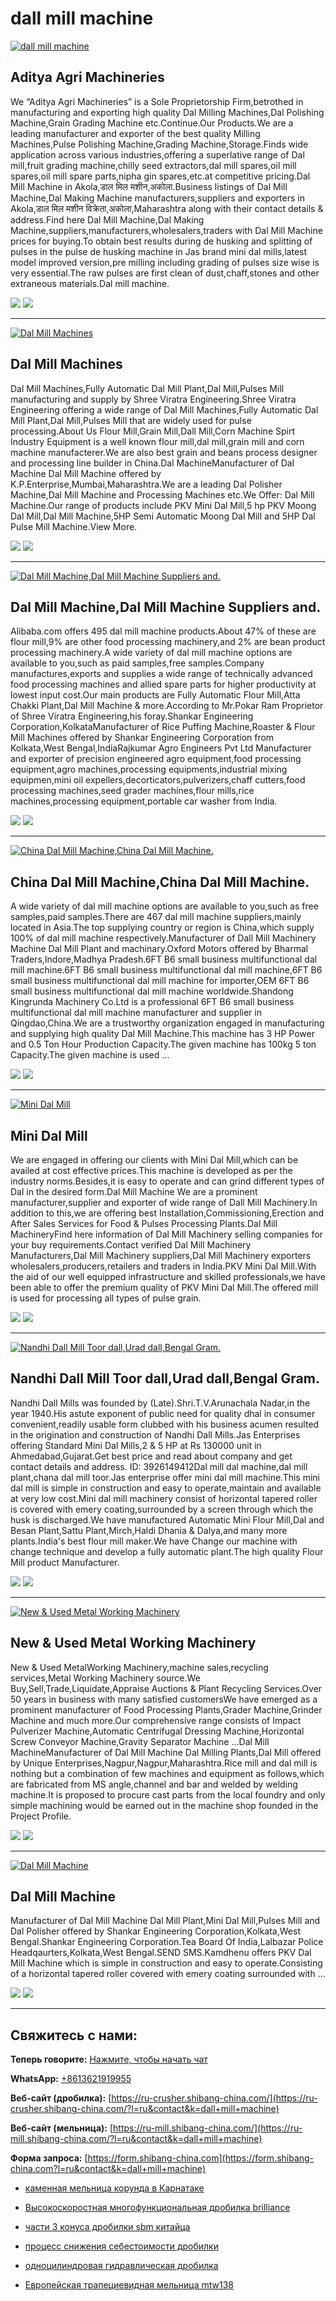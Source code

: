 # dall mill machine

<a href="https://swt.shibang-china.com/?l=ru&img&k=dall+mill+machine" target="_blank">![dall mill machine](http://static.shibang-china.com/all-800x300/748.jpg)</a>

## Aditya Agri Machineries
We “Aditya Agri Machineries” is a Sole Proprietorship Firm,betrothed in manufacturing and exporting high quality Dal Milling Machines,Dal Polishing Machine,Grain Grading Machine etc.Continue.Our Products.We are a leading manufacturer and exporter of the best quality Milling Machines,Pulse Polishing Machine,Grading Machine,Storage.Finds wide application across various industries,offering a superlative range of Dal mill,fruit grading machine,chilly seed extractors,dal mill spares,oil mill spares,oil mill spare parts,nipha gin spares,etc.at competitive pricing.Dal Mill Machine in Akola,डाल मिल मशीन,अकोला.Business listings of Dal Mill Machine,Dal Making Machine manufacturers,suppliers and exporters in Akola,डाल मिल मशीन विक्रेता,अकोला,Maharashtra along with their contact details &amp; address.Find here Dal Mill Machine,Dal Making Machine,suppliers,manufacturers,wholesalers,traders with Dal Mill Machine prices for buying.To obtain best results during de husking and splitting of pulses in the pulse de husking machine in Jas brand mini dal mills,latest model improved version,pre milling including grading of pulses size wise is very essential.The raw pulses are first clean of dust,chaff,stones and other extraneous materials.Dal mill machine.


<a href="https://whatsapp.shibangsoft.com/WhatsApp.php" target="_blank" title="WhatsApp">![](http://static.shibang-china.com/icon/whatsapp.png)</a> <a href="https://swt.shibang-china.com/?l=ru&icon&k=dall+mill+machine" target="_blank">![](http://static.shibang-china.com/icon/chat-ru.png)</a>

---

<a href="https://swt.shibang-china.com/?l=ru&img&k=dall+mill+machine" target="_blank">![Dal Mill Machines](http://static.shibang-china.com/all-800x300/63.jpg)</a>

## Dal Mill Machines
Dal Mill Machines,Fully Automatic Dal Mill Plant,Dal Mill,Pulses Mill manufacturing and supply by Shree Viratra Engineering.Shree Viratra Engineering offering a wide range of Dal Mill Machines,Fully Automatic Dal Mill Plant,Dal Mill,Pulses Mill that are widely used for pulse processing.About Us Flour Mill,Grain Mill,Dall Mill,Corn Machine Spirt Industry Equipment is a well known flour mill,dal mill,grain mill and corn machine manufacterer.We are also best grain and beans process designer and processing line builder in China.Dal MachineManufacturer of Dal Machine Dal Mill Machine offered by K.P.Enterprise,Mumbai,Maharashtra.We are a leading Dal Polisher Machine,Dal Mill Machine and Processing Machines etc.We Offer: Dal Mill Machine.Our range of products include PKV Mini Dal Mill,5 hp PKV Moong Dal Mill,Dal Mill Machine,5HP Semi Automatic Moong Dal Mill and 5HP Dal Pulse Mill Machine.View More.


<a href="https://whatsapp.shibangsoft.com/WhatsApp.php" target="_blank" title="WhatsApp">![](http://static.shibang-china.com/icon/whatsapp.png)</a> <a href="https://swt.shibang-china.com/?l=ru&icon&k=dall+mill+machine" target="_blank">![](http://static.shibang-china.com/icon/chat-ru.png)</a>

---

<a href="https://swt.shibang-china.com/?l=ru&img&k=dall+mill+machine" target="_blank">![Dal Mill Machine,Dal Mill Machine Suppliers and.](http://static.shibang-china.com/all-800x300/1228.jpg)</a>

## Dal Mill Machine,Dal Mill Machine Suppliers and.
Alibaba.com offers 495 dal mill machine products.About 47% of these are flour mill,9% are other food processing machinery,and 2% are bean product processing machinery.A wide variety of dal mill machine options are available to you,such as paid samples,free samples.Company manufactures,exports and supplies a wide range of technically advanced food processing machines and allied spare parts for higher productivity at lowest input cost.Our main products are Fully Automatic Flour Mill,Atta Chakki Plant,Dal Mill Machine &amp; more.According to Mr.Pokar Ram Proprietor of Shree Viratra Engineering,his foray.Shankar Engineering Corporation,KolkataManufacturer of Rice Puffing Machine,Roaster &amp; Flour Mill Machines offered by Shankar Engineering Corporation from Kolkata,West Bengal,IndiaRajkumar Agro Engineers Pvt Ltd Manufacturer and exporter of precision engineered agro equipment,food processing equipment,agro machines,processing equipments,industrial mixing equipmen,mini oil expellers,decorticators,pulverizers,chaff cutters,food processing machines,seed grader machines,flour mills,rice machines,processing equipment,portable car washer from India.


<a href="https://whatsapp.shibangsoft.com/WhatsApp.php" target="_blank" title="WhatsApp">![](http://static.shibang-china.com/icon/whatsapp.png)</a> <a href="https://swt.shibang-china.com/?l=ru&icon&k=dall+mill+machine" target="_blank">![](http://static.shibang-china.com/icon/chat-ru.png)</a>

---

<a href="https://swt.shibang-china.com/?l=ru&img&k=dall+mill+machine" target="_blank">![China Dal Mill Machine,China Dal Mill Machine.](http://static.shibang-china.com/all-800x300/1274.jpg)</a>

## China Dal Mill Machine,China Dal Mill Machine.
A wide variety of dal mill machine options are available to you,such as free samples,paid samples.There are 467 dal mill machine suppliers,mainly located in Asia.The top supplying country or region is China,which supply 100% of dal mill machine respectively.Manufacturer of Dall Mill Machinery Machine Dal Mill Plant and machinary.Oxford Motors offered by Bharmal Traders,Indore,Madhya Pradesh.6FT B6 small business multifunctional dal mill machine.6FT B6 small business multifunctional dal mill machine,6FT B6 small business multifunctional dal mill machine for importer,OEM 6FT B6 small business multifunctional dal mill machine worldwide.Shandong Kingrunda Machinery Co.Ltd is a professional 6FT B6 small business multifunctional dal mill machine manufacturer and supplier in Qingdao,China.We are a trustworthy organization engaged in manufacturing and supplying high quality Dal Mill Machine.This machine has 3 HP Power and 0.5 Ton Hour Production Capacity.The given machine has 100kg 5 ton Capacity.The given machine is used …


<a href="https://whatsapp.shibangsoft.com/WhatsApp.php" target="_blank" title="WhatsApp">![](http://static.shibang-china.com/icon/whatsapp.png)</a> <a href="https://swt.shibang-china.com/?l=ru&icon&k=dall+mill+machine" target="_blank">![](http://static.shibang-china.com/icon/chat-ru.png)</a>

---

<a href="https://swt.shibang-china.com/?l=ru&img&k=dall+mill+machine" target="_blank">![Mini Dal Mill](http://static.shibang-china.com/all-800x300/924.jpg)</a>

## Mini Dal Mill
We are engaged in offering our clients with Mini Dal Mill,which can be availed at cost effective prices.This machine is developed as per the industry norms.Besides,it is easy to operate and can grind different types of Dal in the desired form.Dal Mill Machine We are a prominent manufacturer,supplier and exporter of wide range of Dall Mill Machinery.In addition to this,we are offering best Installation,Commissioning,Erection and After Sales Services for Food &amp; Pulses Processing Plants.Dal Mill MachineryFind here information of Dal Mill Machinery selling companies for your buy requirements.Contact verified Dal Mill Machinery Manufacturers,Dal Mill Machinery suppliers,Dal Mill Machinery exporters wholesalers,producers,retailers and traders in India.PKV Mini Dal Mill.With the aid of our well equipped infrastructure and skilled professionals,we have been able to offer the premium quality of PKV Mini Dal Mill.The offered mill is used for processing all types of pulse grain.


<a href="https://whatsapp.shibangsoft.com/WhatsApp.php" target="_blank" title="WhatsApp">![](http://static.shibang-china.com/icon/whatsapp.png)</a> <a href="https://swt.shibang-china.com/?l=ru&icon&k=dall+mill+machine" target="_blank">![](http://static.shibang-china.com/icon/chat-ru.png)</a>

---

<a href="https://swt.shibang-china.com/?l=ru&img&k=dall+mill+machine" target="_blank">![Nandhi Dall Mill Toor dall,Urad dall,Bengal Gram.](http://static.shibang-china.com/all-800x300/167.jpg)</a>

## Nandhi Dall Mill Toor dall,Urad dall,Bengal Gram.
Nandhi Dall Mills was founded by (Late).Shri.T.V.Arunachala Nadar,in the year 1940.His astute exponent of public need for quality dhal in consumer convenient,readily usable form clubbed with his business acumen resulted in the origination and construction of Nandhi Dall Mills.Jas Enterprises offering Standard Mini Dal Mills,2 &amp; 5 HP at Rs 130000 unit in Ahmedabad,Gujarat.Get best price and read about company and get contact details and address. ID: 3926149412Dal mill dal machine,dal mill plant,chana dal mill toor.Jas enterprise offer mini dal mill machine.This mini dal mill is simple in construction and easy to operate,maintain and available at very low cost.Mini dal mill machinery consist of horizontal tapered roller is covered with emery coating,surrounded by a screen through which the husk is discharged.We have manufactured Automatic Mini Flour Mill,Dal and Besan Plant,Sattu Plant,Mirch,Haldi Dhania &amp; Dalya,and many more plants.India's best flour mill maker.We have Change our machine with change technique and develop a fully automatic plant.The high quality Flour Mill product Manufacturer.


<a href="https://whatsapp.shibangsoft.com/WhatsApp.php" target="_blank" title="WhatsApp">![](http://static.shibang-china.com/icon/whatsapp.png)</a> <a href="https://swt.shibang-china.com/?l=ru&icon&k=dall+mill+machine" target="_blank">![](http://static.shibang-china.com/icon/chat-ru.png)</a>

---

<a href="https://swt.shibang-china.com/?l=ru&img&k=dall+mill+machine" target="_blank">![New &amp; Used Metal Working Machinery](http://static.shibang-china.com/all-800x300/1297.jpg)</a>

## New &amp; Used Metal Working Machinery
New &amp; Used MetalWorking Machinery,machine sales,recycling services,Metal Working Machinery source.We Buy,Sell,Trade,Liquidate,Appraise Auctions &amp; Plant Recycling Services.Over 50 years in business with many satisfied customersWe have emerged as a prominent manufacturer of Food Processing Plants,Grader Machine,Grinder Machine and much more.Our comprehensive range consists of Impact Pulverizer Machine,Automatic Centrifugal Dressing Machine,Horizontal Screw Conveyor Machine,Gravity Separator Machine …Dal Mill MachineManufacturer of Dal Mill Machine Dal Milling Plants,Dal Mill offered by Unique Enterprises,Nagpur,Nagpur,Maharashtra.Rice mill and dal mill is nothing but a combination of few machines and equipment as follows,which are fabricated from MS angle,channel and bar and welded by welding machine.It is proposed to procure cast parts from the local foundry and only simple machining would be earned out in the machine shop founded in the Project Profile.


<a href="https://whatsapp.shibangsoft.com/WhatsApp.php" target="_blank" title="WhatsApp">![](http://static.shibang-china.com/icon/whatsapp.png)</a> <a href="https://swt.shibang-china.com/?l=ru&icon&k=dall+mill+machine" target="_blank">![](http://static.shibang-china.com/icon/chat-ru.png)</a>

---

<a href="https://swt.shibang-china.com/?l=ru&img&k=dall+mill+machine" target="_blank">![Dal Mill Machine](http://static.shibang-china.com/all-800x300/1491.jpg)</a>

## Dal Mill Machine
Manufacturer of Dal Mill Machine Dal Mill Plant,Mini Dal Mill,Pulses Mill and Dal Polisher offered by Shankar Engineering Corporation,Kolkata,West Bengal.Shankar Engineering Corporation.Tea Board Of India,Lalbazar Police Headqaurters,Kolkata,West Bengal.SEND SMS.Kamdhenu offers PKV Dal Mill Machine which is simple in construction and easy to operate.Consisting of a horizontal tapered roller covered with emery coating surrounded with …

<a href="https://whatsapp.shibangsoft.com/WhatsApp.php" target="_blank" title="WhatsApp">![](http://static.shibang-china.com/icon/whatsapp.png)</a> <a href="https://swt.shibang-china.com/?l=ru&icon&k=dall+mill+machine" target="_blank">![](http://static.shibang-china.com/icon/chat-ru.png)</a>

---
## Свяжитесь с нами:

**Теперь говорите:** [Нажмите, чтобы начать чат](https://swt.shibang-china.com?l=ru&contact&k=dall+mill+machine)

**WhatsApp:**  [+8613621919955](https://whatsapp.shibangsoft.com/WhatsApp.php)

**Веб-сайт (дробилка):** [https://ru-crusher.shibang-china.com/](https://ru-crusher.shibang-china.com/?l=ru&contact&k=dall+mill+machine)

**Веб-сайт (мельница):** [https://ru-mill.shibang-china.com/](https://ru-mill.shibang-china.com/?l=ru&contact&k=dall+mill+machine)

**Форма запроса:** [https://form.shibang-china.com](https://form.shibang-china.com?l=ru&contact&k=dall+mill+machine)

* [каменная мельница корунда в Карнатаке](../135/%D0%BA%D0%B0%D0%BC%D0%B5%D0%BD%D0%BD%D0%B0%D1%8F%20%D0%BC%D0%B5%D0%BB%D1%8C%D0%BD%D0%B8%D1%86%D0%B0%20%D0%BA%D0%BE%D1%80%D1%83%D0%BD%D0%B4%D0%B0%20%D0%B2%20%D0%9A%D0%B0%D1%80%D0%BD%D0%B0%D1%82%D0%B0%D0%BA%D0%B5.md)

* [Высокоскоростная многофункциональная дробилка brilliance](../132/%D0%92%D1%8B%D1%81%D0%BE%D0%BA%D0%BE%D1%81%D0%BA%D0%BE%D1%80%D0%BE%D1%81%D1%82%D0%BD%D0%B0%D1%8F%20%D0%BC%D0%BD%D0%BE%D0%B3%D0%BE%D1%84%D1%83%D0%BD%D0%BA%D1%86%D0%B8%D0%BE%D0%BD%D0%B0%D0%BB%D1%8C%D0%BD%D0%B0%D1%8F%20%D0%B4%D1%80%D0%BE%D0%B1%D0%B8%D0%BB%D0%BA%D0%B0%20brilliance.md)

* [части 3 конуса дробилки sbm китайца](../132/%D1%87%D0%B0%D1%81%D1%82%D0%B8%203%20%D0%BA%D0%BE%D0%BD%D1%83%D1%81%D0%B0%20%D0%B4%D1%80%D0%BE%D0%B1%D0%B8%D0%BB%D0%BA%D0%B8%20sbm%20%D0%BA%D0%B8%D1%82%D0%B0%D0%B9%D1%86%D0%B0.md)

* [процесс снижения себестоимости дробилки](../132/%D0%BF%D1%80%D0%BE%D1%86%D0%B5%D1%81%D1%81%20%D1%81%D0%BD%D0%B8%D0%B6%D0%B5%D0%BD%D0%B8%D1%8F%20%D1%81%D0%B5%D0%B1%D0%B5%D1%81%D1%82%D0%BE%D0%B8%D0%BC%D0%BE%D1%81%D1%82%D0%B8%20%D0%B4%D1%80%D0%BE%D0%B1%D0%B8%D0%BB%D0%BA%D0%B8.md)

* [одноцилиндровая гидравлическая дробилка](../135/%D0%BE%D0%B4%D0%BD%D0%BE%D1%86%D0%B8%D0%BB%D0%B8%D0%BD%D0%B4%D1%80%D0%BE%D0%B2%D0%B0%D1%8F%20%D0%B3%D0%B8%D0%B4%D1%80%D0%B0%D0%B2%D0%BB%D0%B8%D1%87%D0%B5%D1%81%D0%BA%D0%B0%D1%8F%20%D0%B4%D1%80%D0%BE%D0%B1%D0%B8%D0%BB%D0%BA%D0%B0.md)

* [Европейская трапециевидная мельница mtw138](../132/%D0%95%D0%B2%D1%80%D0%BE%D0%BF%D0%B5%D0%B9%D1%81%D0%BA%D0%B0%D1%8F%20%D1%82%D1%80%D0%B0%D0%BF%D0%B5%D1%86%D0%B8%D0%B5%D0%B2%D0%B8%D0%B4%D0%BD%D0%B0%D1%8F%20%D0%BC%D0%B5%D0%BB%D1%8C%D0%BD%D0%B8%D1%86%D0%B0%20mtw138.md)